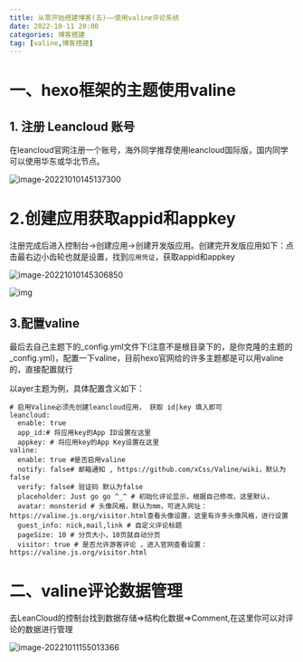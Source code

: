 ```yaml
---
title: 从零开始搭建博客(五)——使用valine评论系统
date: 2022-10-11 20:00
categories: 博客搭建
tag: [valine,博客搭建] 
---
```


# 一、hexo框架的主题使用valine

## **1. 注册 Leancloud 账号**

在leancloud官网注册一个账号，海外同学推荐使用leancloud国际版，国内同学可以使用华东或华北节点。

![image-20221010145137300](https://cdn.jsdelivr.net/gh/DarknessZY/myblog@master/img/image-20221010145137300.png)



# 2.创建应用获取appid和appkey

注册完成后进入控制台->创建应用->创建开发版应用。创建完开发版应用如下：点击最右边小齿轮也就是设置，找到`应用凭证`，获取appid和appkey

![image-20221010145306850](https://cdn.jsdelivr.net/gh/DarknessZY/myblog@master/img/image-20221010145306850.png)

![img](https://i.loli.net/2019/06/21/5d0c997a60baa24436.jpg)

## 3.配置valine

最后去自己主题下的_config.yml文件下(注意不是根目录下的，是你克隆的主题的_config.yml)，配置一下valine，目前hexo官网给的许多主题都是可以用valine的，直接配置就行

以ayer主题为例，具体配置含义如下：

```
# 启用Valine必须先创建leancloud应用， 获取 id|key 填入即可
leancloud:
  enable: true
  app_id:# 将应用key的App ID设置在这里
  appkey: # 将应用key的App Key设置在这里
valine:
  enable: true #是否启用valine
  notify: false# 邮箱通知 , https://github.com/xCss/Valine/wiki，默认为false
  verify: false# 验证码 默认为false
  placeholder: Just go go ^_^ # 初始化评论显示，根据自己修改，这里默认，
  avatar: monsterid # 头像风格，默认为mm，可进入网址：https://valine.js.org/visitor.html查看头像设置，这里有许多头像风格，进行设置
  guest_info: nick,mail,link # 自定义评论标题
  pageSize: 10 # 分页大小，10页就自动分页
  visitor: true # 是否允许游客评论 ，进入官网查看设置：https://valine.js.org/visitor.html
```

# 二、valine评论数据管理

去LeanCloud的控制台找到数据存储=>结构化数据=>Comment,在这里你可以对评论的数据进行管理

![image-20221011155013366](https://cdn.jsdelivr.net/gh/DarknessZY/myblog@master/img/image-20221011155013366.png)